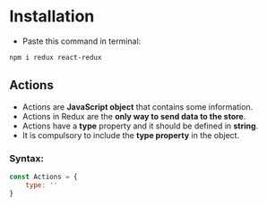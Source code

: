 # Installation

* Paste this command in terminal:
```bash
npm i redux react-redux
```

## Actions
* Actions are **JavaScript object** that contains some information.
* Actions in Redux are the **only way to send data to the store**.
* Actions have a **type** property and it should be defined in **string**.
* It is compulsory to include the **type property** in the object.

### Syntax:
```js
const Actions = {
    type: ''
}
```
